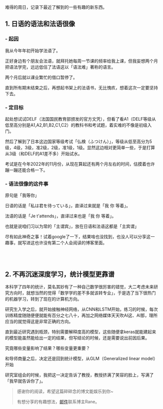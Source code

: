难得的周日，记录下最近了解到的一些有趣的新东西。

## 1. 日语的语法和法语很像

### - 起因
我从今年年初开始学法语了。

正好身边有个朋友会法语，就拜托她每周一节课的频率给我上课，但我妄想两个月把语法学完，远远低估了法语这以「语法难」著称的语言。

两个月后就以课业繁忙的借口暂停了。

直到所有期末结束之后，再想起书架上的法语书，无比愧疚，想着这次一定要坚持下去。

### - 定目标

起处想试试DELF（法国国民教育部颁发的官方文凭），但看了看A1（DELF等级从低至高分别是A1,A2,B1,B2,C1,C2）的教科书和考试题，着实难的不像是初级入门。

然后了解到了日本这边国家等级考试「仏検（ふつけん）」，等级从低至高分为5级，4级，3级，准2级，2级，准1级，1级。显然这边相对更简单一些，于是打算从3级（和DELF的A1差不多）开始试水。

考试是在今年2022年的11月份，从现在算起还有两个月左右的时间，估摸着也许蹦一蹦还能合格一下。

### - 语法很像的这件事

原句是「我等你」

日语的话是「私は君を待っている」，直译过来就是「我 你 等着」。

法语的话是「Je t'attends」，直译过来也是「我 你 等着」。

也就是说咱们习以为常的「主谓宾」，放在日语和法语这都是「主宾谓」

尽有如此神奇之事！试着google了一下，结果啥也没找到，也没人可以分享这一趣事，就写进这也许没有第二个人会阅读的博客里面。

<br>


<br>

## 2. 不再沉迷深度学习，统计模型更靠谱

本科学了四年的统计，莫名其妙有了一种自己数学很厉害的错觉，大二考虑未来研究方向时，就想当然的觉得「数学学的差不多就该转专业」，于是选了当下很热门的机器学习，转到了现在的计算机方向。

研究生入学之后，就开始接触神经网络，从CNN和LSTM开始，练习的时候，每次训练精度随随便便就能有百分之七八十，再加之网络媒体天天吹AI这、AI那，理所应当的就觉得这是非常正确的方向。

直到最近研究遇到瓶颈，特别需要解释度高的模型，这些随便拿keras就能建起来的模型能虽然能给出一定的结果，但写结论的时候，还是需要说出前因后果。

究竟哪些变量影响了结果？哪些变量更重要？

和导师商量之后，决定还是回到统计模型，从GLM（Generalized linear model）开始

研究室组会的时候，我把这一决定告诉了教授，教授挤满了笑容的脸上，写满了「我早就告诉你了」。

> 感谢你的阅读，希望这篇碎碎念的博文能娱乐到你~
>
> 有想分享的有趣想法，[邮件](rane.z.blog@gmail.com)联系博主Rane。